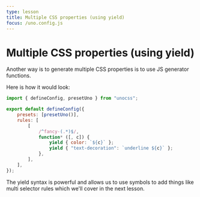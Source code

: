 ```yaml
---
type: lesson
title: Multiple CSS properties (using yield)
focus: /uno.config.js
---
```


# Multiple CSS properties (using yield)

Another way is to generate multiple CSS properties is to use JS generator functions.

Here is how it would look:

```js
import { defineConfig, presetUno } from "unocss";

export default defineConfig({
	presets: [presetUno()],
	rules: [
		[
			/^fancy-(.*)$/,
			function* ([, c]) {
				yield { color: `${c}` };
				yield { "text-decoration": `underline ${c}` };
			},
		],
	],
});
```

The yield syntax is powerful and allows us to use symbols to add things like multi selector rules which we'll cover in the next lesson.
